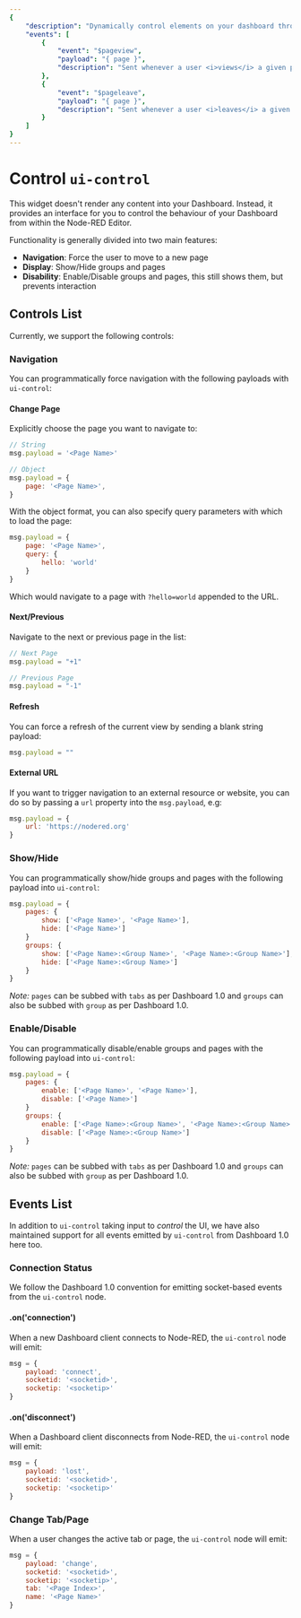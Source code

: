 ```yaml
---
{
    "description": "Dynamically control elements on your dashboard through ui-control for Node-RED Dashboard 2.0.",
    "events": [
        {
            "event": "$pageview",
            "payload": "{ page }",
            "description": "Sent whenever a user <i>views</i> a given page on the Dashboard"
        },
        {
            "event": "$pageleave",
            "payload": "{ page }",
            "description": "Sent whenever a user <i>leaves</i> a given page on the Dashboard"
        }
    ]
}
---
```


<script setup>
    import EventsList from '../../components/EventsList.vue'
    import AddedIn from '../../components/AddedIn.vue'
</script>

# Control `ui-control` <AddedIn version="0.9.0" />

This widget doesn't render any content into your Dashboard. Instead, it provides an interface for you to control the behaviour of your Dashboard from within the Node-RED Editor.

Functionality is generally divided into two main features:

- **Navigation**: Force the user to move to a new page
- **Display**: Show/Hide groups and pages
- **Disability**: Enable/Disable groups and pages, this still shows them, but prevents interaction

## Controls List

Currently, we support the following controls:

### Navigation

You can programmatically force navigation with the following payloads with `ui-control`:

#### Change Page

Explicitly choose the page you want to navigate to:

```js
// String
msg.payload = '<Page Name>'

// Object
msg.payload = {
    page: '<Page Name>',
}
```

With the object format, you can also specify query parameters with which to load the page:

```js
msg.payload = {
    page: '<Page Name>',
    query: {
        hello: 'world'
    }
}
```

Which would navigate to a page with `?hello=world` appended to the URL.

#### Next/Previous

Navigate to the next or previous page in the list:

```js
// Next Page
msg.payload = "+1"

// Previous Page
msg.payload = "-1"
```

#### Refresh

You can force a refresh of the current view by sending a blank string payload:

```js
msg.payload = ""
```

#### External URL

If you want to trigger navigation to an external resource or website, you can do so by passing a `url` property into the `msg.payload`, e.g:

```js
msg.payload = {
    url: 'https://nodered.org'
}
```

### Show/Hide

You can programmatically show/hide groups and pages with the following payload into `ui-control`:

```js
msg.payload = {
    pages: {
        show: ['<Page Name>', '<Page Name>'],
        hide: ['<Page Name>']
    }
    groups: {
        show: ['<Page Name>:<Group Name>', '<Page Name>:<Group Name>'],
        hide: ['<Page Name>:<Group Name>']
    }
}
```

_Note:_ `pages` can be subbed with `tabs` as per Dashboard 1.0 and `groups` can also be subbed with `group` as per Dashboard 1.0.

### Enable/Disable

You can programmatically disable/enable groups and pages with the following payload into `ui-control`:

```js
msg.payload = {
    pages: {
        enable: ['<Page Name>', '<Page Name>'],
        disable: ['<Page Name>']
    }
    groups: {
        enable: ['<Page Name>:<Group Name>', '<Page Name>:<Group Name>'],
        disable: ['<Page Name>:<Group Name>']
    }
}
```

_Note:_ `pages` can be subbed with `tabs` as per Dashboard 1.0 and `groups` can also be subbed with `group` as per Dashboard 1.0.

## Events List

In addition to `ui-control` taking input to _control_ the UI, we have also maintained support for all events emitted by `ui-control` from Dashboard 1.0 here too.

### Connection Status

We follow the Dashboard 1.0 convention for emitting socket-based events from the `ui-control` node.

#### .on('connection')

When a new Dashboard client connects to Node-RED, the `ui-control` node will emit:

```js
msg = {
    payload: 'connect',
    socketid: '<socketid>',
    socketip: '<socketip>'
}
```

#### .on('disconnect')

When a Dashboard client disconnects from Node-RED, the `ui-control` node will emit:

```js
msg = {
    payload: 'lost',
    socketid: '<socketid>',
    socketip: '<socketip>'
}
```

### Change Tab/Page

When a user changes the active tab or page, the `ui-control` node will emit:

```js
msg = {
    payload: 'change',
    socketid: '<socketid>',
    socketip: '<socketip>',
    tab: '<Page Index>',
    name: '<Page Name>'
}
```